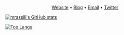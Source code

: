 <p align="center"><a href="http://mrassili.com/">Website</a> • <a href="https://www.freecodecamp.org/news/chrome-extension-with-parcel-tailwind/">Blog</a> • <a href="mailto:marouane.rassili@gmail.com">Email</a> • <a href="https://twitter.com/marouanerassili">Twitter</a></p>

[![mrassili's GitHub stats](https://github-readme-stats.vercel.app/api?username=mrassili&theme=tokyonight)](https://github.com/anuraghazra/github-readme-stats)

[![Top Langs](https://github-readme-stats.vercel.app/api/top-langs/?username=mrassili&layout=compact&theme=tokyonight)](https://github.com/anuraghazra/github-readme-stats)
